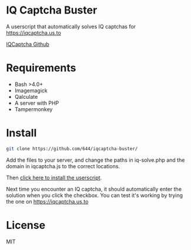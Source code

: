# IQ Captcha Buster
A userscript that automatically solves IQ captchas for https://iqcaptcha.us.to

[IQCaptcha Github](https://github.com/ballerburg9005/IQcaptcha)

# Requirements
- Bash >4.0+
- Imagemagick
- Qalculate
- A server with PHP
- Tampermonkey

# Install
```bash
git clone https://github.com/644/iqcaptcha-buster/
```

Add the files to your server, and change the paths in iq-solve.php and the domain in iqcaptcha.js to the correct locations.

Then [click here to install the userscript](https://raw.githubusercontent.com/644/iqcaptcha-buster/main/iqcaptcha.js).

Next time you encounter an IQ captcha, it should automatically enter the solution when you click the checkbox. You can test it's working by trying the one on https://iqcaptcha.us.to

# License
MIT
